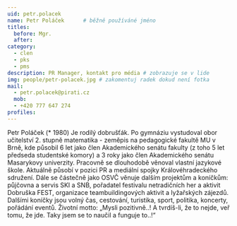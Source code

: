 ```yaml
---
uid: petr.polacek
name: Petr Poláček  	# běžně používáné jméno
titles:
  before: Mgr.
  after:
category:
  - clen
  - pks
  - pms
description: PR Manager, kontakt pro média # zobrazuje se v lide
img: people/petr-polacek.jpg # zakomentuj radek dokud není fotka
mail:
  - petr.polacek@pirati.cz
  mob:
  - +420 777 647 274
profiles:
---
```


Petr Poláček (* 1980) Je rodilý dobrušťák. Po gymnáziu vystudoval obor učitelství 2. stupně matematika - zeměpis na pedagogické fakultě MU v Brně, kde působil 6 let jako člen Akademického senátu fakulty (z toho 5 let předseda studentské komory) a 3 roky jako člen Akademického senátu Masarykovy univerzity. Pracovně se dlouhodobě věnoval vlastní jazykové škole. Aktuálně působí v pozici PR a mediální spojky Královéhradeckého sdružení. Dále se částečně jako OSVČ věnuje dalším projektům a koníčkům: půjčovna a servis SKI a SNB, pořadatel festivalu netradičních her a aktivit Dobruška FEST, organizace teambuildingových aktivit a lyžařských zájezdů. Dalšími koníčky jsou volný čas, cestování, turistika, sport, politika, koncerty, pořádání eventů. Životní motto: „Mysli pozitivně..! A tvrdíš-li, že to nejde, veř tomu, že jde. Taky jsem se to naučil a funguje to..!“
